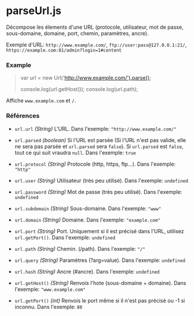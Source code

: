 # parseUrl.js

Décompose les élements d'une URL (protocole, utilisateur, mot de passe, sous-domaine, domaine, port, chemin, paramètres, ancre).

Exemple d'URL: `http://www.example.com/`, `ftp://user:pass@127.0.0.1:21/`, `https://example.com:81/admin?login=1#content`

### Example

> var url = new Url('http://www.example.com/').parse();
>
> console.log(url.getHost());
> console.log(url.path);

Affiche `www.example.com` et `/`.

### Références

* `url.url` _(String)_ L'URL. Dans l'exemple: `"http://www.example.com/"`
* `url.parsed` _(boolean)_ Si l'URL est parsée (Si l'URL n'est pas valide, elle ne sera pas parsée et `url.parsed` sera `false`). Si `url.parsed` est `false`, tout ce qui suit vraudra `null`. Dans l'exemple: `true`

* `url.protocol` _(String)_ Protocole (http, https, ftp...). Dans l'exemple: `"http"`
* `url.user` _(String)_ Utilisateur (très peu utilisé). Dans l'exemple: `undefined`
* `url.password` _(String)_ Mot de passe (très peu utilisé). Dans l'exemple: `undefined`

* `url.subdomain` _(String)_ Sous-domaine. Dans l'exemple: `"www"`
* `url.domain` _(String)_ Domaine. Dans l'exemple: `"example.com"`
* `url.port` _(String)_ Port. Uniquement si il est précisé dans l'URL, utilisez `url.getPort()`. Dans l'exemple: `undefined`

* `url.path` _(String)_ Chemin. (/path). Dans l'exemple: `"/"`
* `url.query` _(String)_ Paramètres (?arg=value). Dans l'exemple: `undefined`
* `url.hash` _(String)_ Ancre (#ancre). Dans l'exemple: `undefined`

* `url.getHost()` _(String)_ Renvois l'hote (sous-domaine + domaine). Dans l'exemple: `"www.example.com"`
* `url.getPort()` _(int)_ Renvois le port même si il n'est pas précisé ou -1 si inconnu. Dans l'exemple: `80`